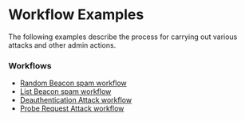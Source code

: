 # Workflow Examples
The following examples describe the process for carrying out various attacks and other admin actions.

### Workflows
- [Random Beacon spam workflow](random-beacon-spam-workflow)
- [List Beacon spam workflow](list-beacon-spam-workflow)
- [Deauthentication Attack workflow](deauthentication-attack-workflow)
- [Probe Request Attack workflow](probe-request-attack-workflow)